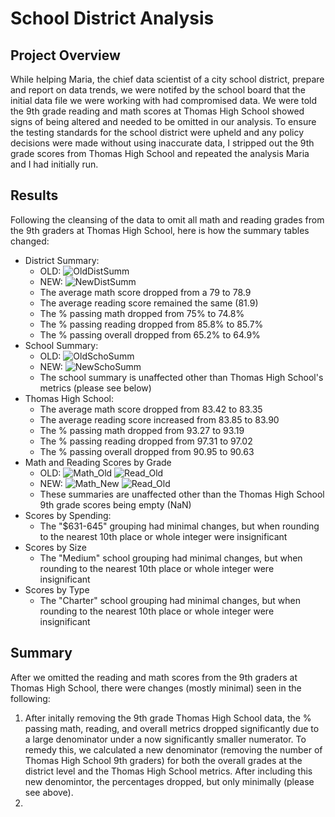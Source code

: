 # School District Analysis

## Project Overview
While helping Maria, the chief data scientist of a city school district, prepare and report on data trends, we were notifed by the school board that the initial data file we were working with had compromised data. We were told the 9th grade reading and math scores at Thomas High School showed signs of being altered and needed to be omitted in our analysis. To ensure the testing standards for the school district were upheld and any policy decisions were made without using inaccurate data, I stripped out the 9th grade scores from Thomas High School and repeated the analysis Maria and I had initially run. 

## Results
Following the cleansing of the data to omit all math and reading grades from the 9th graders at Thomas High School, here is how the summary tables changed:
- District Summary:
  - OLD:
  ![OldDistSumm](Resources/District_Summary_Old.png)
  - NEW:
  ![NewDistSumm](Resources/District_Summary_New.png)
  - The average math score dropped from a 79 to 78.9
  - The average reading score remained the same (81.9)
  - The % passing math dropped from 75% to 74.8%
  - The % passing reading dropped from 85.8% to 85.7%
  - The % passing overall dropped from 65.2% to 64.9%
- School Summary:
  - OLD:
  ![OldSchoSumm](Resources/School_Summary_Old2.png)
  - NEW:
  ![NewSchoSumm](Resources/School_Summary_New_update.png)
  - The school summary is unaffected other than Thomas High School's metrics (please see below)
- Thomas High School:
  - The average math score dropped from 83.42 to 83.35
  - The average reading score increased from 83.85 to 83.90
  - The % passing math dropped from 93.27 to 93.19
  - The % passing reading dropped from 97.31 to 97.02
  - The % passing overall dropped from 90.95 to 90.63
- Math and Reading Scores by Grade
  - OLD:
  ![Math_Old](Resources/Math_Grade_Old.png)
  ![Read_Old](Resources/Read_Grade_Old.png)
  - NEW:
  ![Math_New](Resources/Math_Grade_New.png)
  ![Read_Old](Resources/Read_Grade_New.png)
  - These summaries are unaffected other than the Thomas High School 9th grade scores being empty (NaN)
- Scores by Spending:
  - The "$631-645" grouping had minimal changes, but when rounding to the nearest 10th place or whole integer were insignificant
- Scores by Size
  - The "Medium" school grouping had minimal changes, but when rounding to the nearest 10th place or whole integer were insignificant
- Scores by Type
  - The "Charter" school grouping had minimal changes, but when rounding to the nearest 10th place or whole integer were insignificant
## Summary
After we omitted the reading and math scores from the 9th graders at Thomas High School, there were changes (mostly minimal) seen in the following:
  1. After initally removing the 9th grade Thomas High School data, the % passing math, reading, and overall metrics dropped significantly due to a large denominator under a now significantly smaller numerator. To remedy this, we calculated a new denominator (removing the number of Thomas High School 9th graders) for both the overall grades at the district level and the Thomas High School metrics. After including this new denomintor, the percentages dropped, but only minimally (please see above).
  2. 
